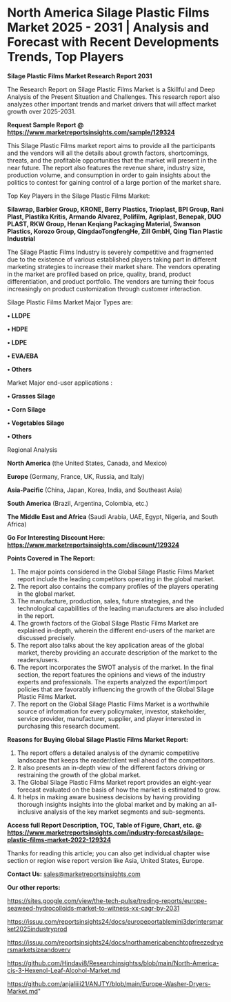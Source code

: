 # North America Silage Plastic Films Market 2025 - 2031 | Analysis and Forecast with Recent Developments Trends, Top Players

<strong>Silage Plastic Films Market Research Report 2031</strong>

The Research Report on Silage Plastic Films Market is a Skillful and Deep Analysis of the Present Situation and Challenges. This research report also analyzes other important trends and market drivers that will affect market growth over 2025-2031.

<strong>Request Sample Report @ <a href=https://www.marketreportsinsights.com/sample/129324>https://www.marketreportsinsights.com/sample/129324</a></strong>

This Silage Plastic Films market report aims to provide all the participants and the vendors will all the details about growth factors, shortcomings, threats, and the profitable opportunities that the market will present in the near future. The report also features the revenue share, industry size, production volume, and consumption in order to gain insights about the politics to contest for gaining control of a large portion of the market share.

Top Key Players in the Silage Plastic Films Market:

<strong>Silawrap, Barbier Group, KRONE, Berry Plastics, Trioplast, BPI Group, Rani Plast, Plastika Kritis, Armando Alvarez, Polifilm, Agriplast, Benepak, DUO PLAST, RKW Group, Henan Keqiang Packaging Material, Swanson Plastics, Korozo Group, QingdaoTongfengHe, Zill GmbH, Qing Tian Plastic Industrial</strong>

The Silage Plastic Films Industry is severely competitive and fragmented due to the existence of various established players taking part in different marketing strategies to increase their market share. The vendors operating in the market are profiled based on price, quality, brand, product differentiation, and product portfolio. The vendors are turning their focus increasingly on product customization through customer interaction.

Silage Plastic Films Market Major Types are:

<strong>• LLDPE

• HDPE

• LDPE

• EVA/EBA

• Others</strong>

Market Major end-user applications :

<strong>• Grasses Silage

• Corn Silage

• Vegetables Silage

• Others</strong>

Regional Analysis

</u><strong><b>North America</b></strong> (the United States, Canada, and Mexico)

<strong><b>Europe </b></strong>(Germany, France, UK, Russia, and Italy)

<strong><b>Asia-Pacific</b></strong> (China, Japan, Korea, India, and Southeast Asia)

<strong><b>South America</b></strong> (Brazil, Argentina, Colombia, etc.)

<strong><b>The Middle East and Africa</b></strong> (Saudi Arabia, UAE, Egypt, Nigeria, and South Africa)

<strong>Go For Interesting Discount Here: <a href=https://www.marketreportsinsights.com/discount/129324>https://www.marketreportsinsights.com/discount/129324</a></strong>

<strong>Points Covered in The Report:</strong>
<ol>
  <li>The major points considered in the Global Silage Plastic Films Market report include the leading competitors operating in the global market.</li>
  <li>The report also contains the company profiles of the players operating in the global market.</li>
  <li>The manufacture, production, sales, future strategies, and the technological capabilities of the leading manufacturers are also included in the report.</li>
  <li>The growth factors of the Global Silage Plastic Films Market are explained in-depth, wherein the different end-users of the market are discussed precisely.</li>
  <li>The report also talks about the key application areas of the global market, thereby providing an accurate description of the market to the readers/users.</li>
  <li>The report incorporates the SWOT analysis of the market. In the final section, the report features the opinions and views of the industry experts and professionals. The experts analyzed the export/import policies that are favorably influencing the growth of the Global Silage Plastic Films Market.</li>
  <li>The report on the Global Silage Plastic Films Market is a worthwhile source of information for every policymaker, investor, stakeholder, service provider, manufacturer, supplier, and player interested in purchasing this research document.</li>
</ol>
<strong>Reasons for Buying Global Silage Plastic Films Market Report:</strong>

<ol>
  <li>The report offers a detailed analysis of the dynamic competitive landscape that keeps the reader/client well ahead of the competitors.</li>
  <li>It also presents an in-depth view of the different factors driving or restraining the growth of the global market.</li>
  <li>The Global Silage Plastic Films Market report provides an eight-year forecast evaluated on the basis of how the market is estimated to grow.</li>
  <li>It helps in making aware business decisions by having providing thorough insights insights into the global market and by making an all-inclusive analysis of the key market segments and sub-segments.</li>
</ol>
<strong>Access full Report Description, TOC, Table of Figure, Chart, etc. @ <a href=https://www.marketreportsinsights.com/industry-forecast/silage-plastic-films-market-2022-129324>https://www.marketreportsinsights.com/industry-forecast/silage-plastic-films-market-2022-129324</a></strong>


Thanks for reading this article; you can also get individual chapter wise section or region wise report version like Asia, United States, Europe.

<strong>Contact Us:</strong>
sales@marketreportsinsights.com

<strong>Our other reports:</strong>

<a href=https://sites.google.com/view/the-tech-pulse/treding-reports/europe-seaweed-hydrocolloids-market-to-witness-xx-cagr-by-2031>https://sites.google.com/view/the-tech-pulse/treding-reports/europe-seaweed-hydrocolloids-market-to-witness-xx-cagr-by-2031</a>

<a href=https://issuu.com/reportsinsights24/docs/europeportablemini3dprintersmarket2025industryprod>https://issuu.com/reportsinsights24/docs/europeportablemini3dprintersmarket2025industryprod</a>

<a href=https://issuu.com/reportsinsights24/docs/northamericabenchtopfreezedryersmarketsizeandoverv>https://issuu.com/reportsinsights24/docs/northamericabenchtopfreezedryersmarketsizeandoverv</a>

<a href=https://github.com/Hindavi8/Researchinsightss/blob/main/North-America-cis-3-Hexenol-Leaf-Alcohol-Market.md>https://github.com/Hindavi8/Researchinsightss/blob/main/North-America-cis-3-Hexenol-Leaf-Alcohol-Market.md</a>

<a href=https://github.com/anjaliiii21/ANJTY/blob/main/Europe-Washer-Dryers-Market.md>https://github.com/anjaliiii21/ANJTY/blob/main/Europe-Washer-Dryers-Market.md</a>"
